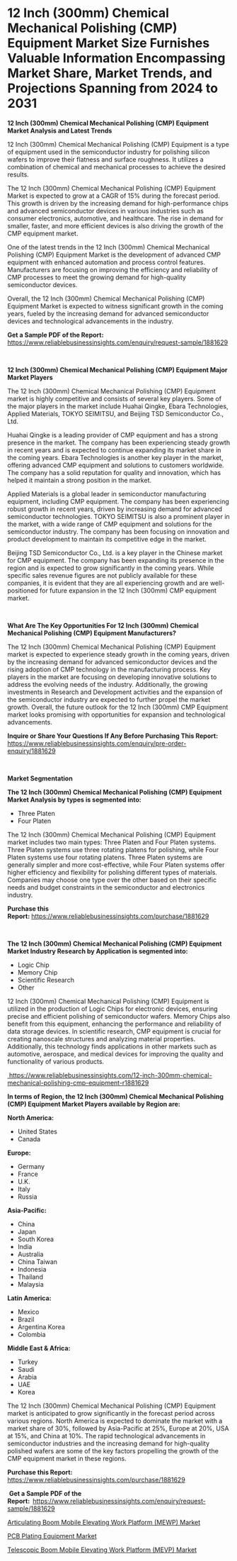 <p><h1>12 Inch (300mm) Chemical Mechanical Polishing (CMP) Equipment Market Size Furnishes Valuable Information Encompassing Market Share, Market Trends, and Projections Spanning from 2024 to 2031</h1></p><p><strong>12 Inch (300mm) Chemical Mechanical Polishing (CMP) Equipment Market Analysis and Latest Trends</strong></p>
<p><p>12 Inch (300mm) Chemical Mechanical Polishing (CMP) Equipment is a type of equipment used in the semiconductor industry for polishing silicon wafers to improve their flatness and surface roughness. It utilizes a combination of chemical and mechanical processes to achieve the desired results.</p><p>The 12 Inch (300mm) Chemical Mechanical Polishing (CMP) Equipment Market is expected to grow at a CAGR of 15% during the forecast period. This growth is driven by the increasing demand for high-performance chips and advanced semiconductor devices in various industries such as consumer electronics, automotive, and healthcare. The rise in demand for smaller, faster, and more efficient devices is also driving the growth of the CMP equipment market.</p><p>One of the latest trends in the 12 Inch (300mm) Chemical Mechanical Polishing (CMP) Equipment Market is the development of advanced CMP equipment with enhanced automation and process control features. Manufacturers are focusing on improving the efficiency and reliability of CMP processes to meet the growing demand for high-quality semiconductor devices.</p><p>Overall, the 12 Inch (300mm) Chemical Mechanical Polishing (CMP) Equipment Market is expected to witness significant growth in the coming years, fueled by the increasing demand for advanced semiconductor devices and technological advancements in the industry.</p></p>
<p><strong>Get a Sample PDF of the Report:&nbsp;</strong> <a href="https://www.reliablebusinessinsights.com/enquiry/request-sample/1881629">https://www.reliablebusinessinsights.com/enquiry/request-sample/1881629</a></p>
<p>&nbsp;</p>
<p><strong>12 Inch (300mm) Chemical Mechanical Polishing (CMP) Equipment Major Market Players</strong></p>
<p><p>The 12 Inch (300mm) Chemical Mechanical Polishing (CMP) Equipment market is highly competitive and consists of several key players. Some of the major players in the market include Huahai Qingke, Ebara Technologies, Applied Materials, TOKYO SEIMITSU, and Beijing TSD Semiconductor Co., Ltd.</p><p>Huahai Qingke is a leading provider of CMP equipment and has a strong presence in the market. The company has been experiencing steady growth in recent years and is expected to continue expanding its market share in the coming years. Ebara Technologies is another key player in the market, offering advanced CMP equipment and solutions to customers worldwide. The company has a solid reputation for quality and innovation, which has helped it maintain a strong position in the market.</p><p>Applied Materials is a global leader in semiconductor manufacturing equipment, including CMP equipment. The company has been experiencing robust growth in recent years, driven by increasing demand for advanced semiconductor technologies. TOKYO SEIMITSU is also a prominent player in the market, with a wide range of CMP equipment and solutions for the semiconductor industry. The company has been focusing on innovation and product development to maintain its competitive edge in the market.</p><p>Beijing TSD Semiconductor Co., Ltd. is a key player in the Chinese market for CMP equipment. The company has been expanding its presence in the region and is expected to grow significantly in the coming years. While specific sales revenue figures are not publicly available for these companies, it is evident that they are all experiencing growth and are well-positioned for future expansion in the 12 Inch (300mm) CMP equipment market.</p></p>
<p>&nbsp;</p>
<p><strong>What Are The Key Opportunities For 12 Inch (300mm) Chemical Mechanical Polishing (CMP) Equipment Manufacturers?</strong></p>
<p><p>The 12 Inch (300mm) Chemical Mechanical Polishing (CMP) Equipment market is expected to experience steady growth in the coming years, driven by the increasing demand for advanced semiconductor devices and the rising adoption of CMP technology in the manufacturing process. Key players in the market are focusing on developing innovative solutions to address the evolving needs of the industry. Additionally, the growing investments in Research and Development activities and the expansion of the semiconductor industry are expected to further propel the market growth. Overall, the future outlook for the 12 Inch (300mm) CMP Equipment market looks promising with opportunities for expansion and technological advancements.</p></p>
<p><strong>Inquire or Share Your Questions If Any Before Purchasing This Report:</strong> <a href="https://www.reliablebusinessinsights.com/enquiry/pre-order-enquiry/1881629">https://www.reliablebusinessinsights.com/enquiry/pre-order-enquiry/1881629</a></p>
<p>&nbsp;</p>
<p><strong>Market Segmentation</strong></p>
<p><strong>The 12 Inch (300mm) Chemical Mechanical Polishing (CMP) Equipment Market Analysis by types is segmented into:</strong></p>
<p><ul><li>Three Platen</li><li>Four Platen</li></ul></p>
<p><p>The 12 Inch (300mm) Chemical Mechanical Polishing (CMP) Equipment market includes two main types: Three Platen and Four Platen systems. Three Platen systems use three rotating platens for polishing, while Four Platen systems use four rotating platens. Three Platen systems are generally simpler and more cost-effective, while Four Platen systems offer higher efficiency and flexibility for polishing different types of materials. Companies may choose one type over the other based on their specific needs and budget constraints in the semiconductor and electronics industry.</p></p>
<p><strong>Purchase this Report:&nbsp;</strong><a href="https://www.reliablebusinessinsights.com/purchase/1881629">https://www.reliablebusinessinsights.com/purchase/1881629</a></p>
<p>&nbsp;</p>
<p><strong>The 12 Inch (300mm) Chemical Mechanical Polishing (CMP) Equipment Market Industry Research by Application is segmented into:</strong></p>
<p><ul><li>Logic Chip</li><li>Memory Chip</li><li>Scientific Research</li><li>Other</li></ul></p>
<p><p>12 Inch (300mm) Chemical Mechanical Polishing (CMP) Equipment is utilized in the production of Logic Chips for electronic devices, ensuring precise and efficient polishing of semiconductor wafers. Memory Chips also benefit from this equipment, enhancing the performance and reliability of data storage devices. In scientific research, CMP equipment is crucial for creating nanoscale structures and analyzing material properties. Additionally, this technology finds applications in other markets such as automotive, aerospace, and medical devices for improving the quality and functionality of various products.</p></p>
<p><a href="https://www.reliablebusinessinsights.com/12-inch-300mm-chemical-mechanical-polishing-cmp-equipment-r1881629">&nbsp;https://www.reliablebusinessinsights.com/12-inch-300mm-chemical-mechanical-polishing-cmp-equipment-r1881629</a></p>
<p><strong>In terms of Region, the 12 Inch (300mm) Chemical Mechanical Polishing (CMP) Equipment Market Players available by Region are:</strong></p>
<p>
    <p> <strong> North America: </strong>
        <ul>
            <li>United States</li>
            <li>Canada</li>
        </ul>
        </p> 
    <p> <strong> Europe: </strong>
        <ul>
            <li>Germany</li>
            <li>France</li>
            <li>U.K.</li>
            <li>Italy</li>
            <li>Russia</li>
        </ul>
        </p> 
    <p> <strong> Asia-Pacific: </strong>
        <ul>
            <li>China</li>
            <li>Japan</li>
            <li>South Korea</li>
            <li>India</li>
            <li>Australia</li>
            <li>China Taiwan</li>
            <li>Indonesia</li>
            <li>Thailand</li>
            <li>Malaysia</li>
        </ul>
        </p> 
    <p> <strong> Latin America: </strong>
        <ul>
            <li>Mexico</li>
            <li>Brazil</li>
            <li>Argentina Korea</li>
            <li>Colombia</li>
        </ul>
        </p> 
    <p> <strong> Middle East & Africa: </strong>
        <ul>
            <li>Turkey</li>
            <li>Saudi</li>
            <li>Arabia</li>
            <li>UAE</li>
            <li>Korea</li>
        </ul>
    </p>
    </p>
<p><p>The 12 Inch (300mm) Chemical Mechanical Polishing (CMP) Equipment market is anticipated to grow significantly in the forecast period across various regions. North America is expected to dominate the market with a market share of 30%, followed by Asia-Pacific at 25%, Europe at 20%, USA at 15%, and China at 10%. The rapid technological advancements in semiconductor industries and the increasing demand for high-quality polished wafers are some of the key factors propelling the growth of the CMP equipment market in these regions.</p></p>
<p><strong>Purchase this Report: </strong><a href="https://www.reliablebusinessinsights.com/purchase/1881629">https://www.reliablebusinessinsights.com/purchase/1881629</a></p>
<p>&nbsp;<strong>Get a Sample PDF of the Report:&nbsp;&nbsp;</strong><a href="https://www.reliablebusinessinsights.com/enquiry/request-sample/1881629">https://www.reliablebusinessinsights.com/enquiry/request-sample/1881629</a></p>
<p><strong></strong></p>
<p><p><a href="https://github.com/dmmanir420/Market-Research-Report-List-2/blob/main/articulating-boom-mobile-elevating-work-platform-mewp-market.md">Articulating Boom Mobile Elevating Work Platform (MEWP) Market</a></p><p><a href="https://github.com/gcimaudf65/Market-Research-Report-List-2/blob/main/pcb-plating-equipment-market.md">PCB Plating Equipment Market</a></p><p><a href="https://github.com/susanjprice2023/Market-Research-Report-List-2/blob/main/telescopic-boom-mobile-elevating-work-platform-mevp-market.md">Telescopic Boom Mobile Elevating Work Platform (MEVP) Market</a></p></p>